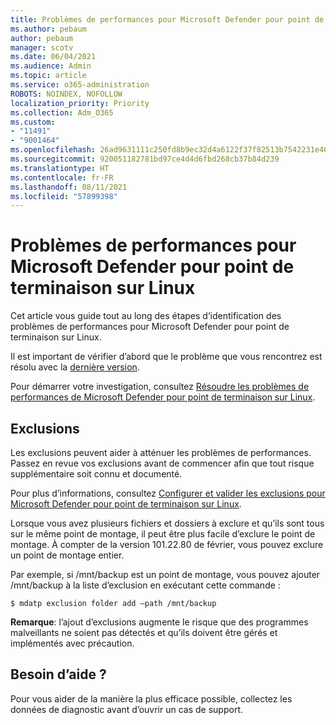 ```yaml
---
title: Problèmes de performances pour Microsoft Defender pour point de terminaison sur Linux
ms.author: pebaum
author: pebaum
manager: scotv
ms.date: 06/04/2021
ms.audience: Admin
ms.topic: article
ms.service: o365-administration
ROBOTS: NOINDEX, NOFOLLOW
localization_priority: Priority
ms.collection: Adm_O365
ms.custom:
- "11491"
- "9001464"
ms.openlocfilehash: 26ad9631111c250fd8b9ec32d4a6122f37f82513b7542231e402317aea4949dd
ms.sourcegitcommit: 920051182781bd97ce4d4d6fbd268cb37b84d239
ms.translationtype: HT
ms.contentlocale: fr-FR
ms.lasthandoff: 08/11/2021
ms.locfileid: "57899398"
---
```

# <a name="performance-issues-for-microsoft-defender-for-endpoint-on-linux"></a>Problèmes de performances pour Microsoft Defender pour point de terminaison sur Linux

Cet article vous guide tout au long des étapes d’identification des problèmes de performances pour Microsoft Defender pour point de terminaison sur Linux.

Il est important de vérifier d’abord que le problème que vous rencontrez est résolu avec la [dernière version](https://docs.microsoft.com/microsoft-365/security/defender-endpoint/linux-whatsnew). 

Pour démarrer votre investigation, consultez [Résoudre les problèmes de performances de Microsoft Defender pour point de terminaison sur Linux](https://docs.microsoft.com/microsoft-365/security/defender-endpoint/linux-support-perf).

## <a name="exclusions"></a>Exclusions

Les exclusions peuvent aider à atténuer les problèmes de performances. Passez en revue vos exclusions avant de commencer afin que tout risque supplémentaire soit connu et documenté.

Pour plus d’informations, consultez [Configurer et valider les exclusions pour Microsoft Defender pour point de terminaison sur Linux](https://docs.microsoft.com/microsoft-365/security/defender-endpoint/linux-exclusions).

Lorsque vous avez plusieurs fichiers et dossiers à exclure et qu’ils sont tous sur le même point de montage, il peut être plus facile d’exclure le point de montage. À compter de la version 101.22.80 de février, vous pouvez exclure un point de montage entier.

Par exemple, si /mnt/backup est un point de montage, vous pouvez ajouter /mnt/backup à la liste d’exclusion en exécutant cette commande :

`$ mdatp exclusion folder add –path /mnt/backup`

**Remarque**: l’ajout d’exclusions augmente le risque que des programmes malveillants ne soient pas détectés et qu’ils doivent être gérés et implémentés avec précaution.

## <a name="need-help"></a>Besoin d’aide ?

Pour vous aider de la manière la plus efficace possible, collectez les données de diagnostic avant d’ouvrir un cas de support.
